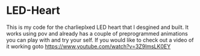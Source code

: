 # LED-Heart
This is my code for the charlieplxed LED heart that I desgined and built. It works using pov and already has a couple of preprogrammed animations you can play with and try your self. If you would like to check out a video of it working goto https://www.youtube.com/watch?v=3Z9lmsLK0EY
